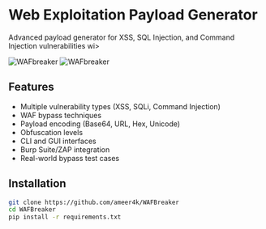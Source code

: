 # Web Exploitation Payload Generator

Advanced payload generator for XSS, SQL Injection, and Command Injection vulnerabilities wi>

![WAFbreaker](https://github.com/user-attachments/assets/a2c41e6d-8c2c-41d7-936c-30cc72939e66)
![WAFbreaker](https://github.com/user-attachments/assets/a2c41e6d-8c2c-41d7-936c-30cc72939e66)


## Features
- Multiple vulnerability types (XSS, SQLi, Command Injection)
- WAF bypass techniques
- Payload encoding (Base64, URL, Hex, Unicode)
- Obfuscation levels
- CLI and GUI interfaces
- Burp Suite/ZAP integration
- Real-world bypass test cases

## Installation
```bash
git clone https://github.com/ameer4k/WAFBreaker
cd WAFBreaker
pip install -r requirements.txt

